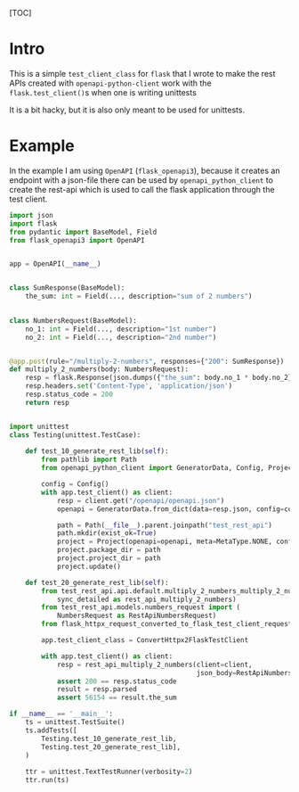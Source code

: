 [TOC]

# Intro

This is a simple `test_client_class` for `flask` that I wrote to make the rest APIs created
with `openapi-python-client` work with the `flask.test_client()`s when one is writing unittests

It is a bit hacky, but it is also only meant to be used for unittests. 

# Example

In the example I am using `OpenAPI` (`flask_openapi3`), because it creates an endpoint with a json-file there can be used by `openapi_python_client` to create the rest-api which is used to call the flask application through the test client.

```python
import json
import flask
from pydantic import BaseModel, Field
from flask_openapi3 import OpenAPI


app = OpenAPI(__name__)


class SumResponse(BaseModel):
    the_sum: int = Field(..., description="sum of 2 numbers")

    
class NumbersRequest(BaseModel):
    no_1: int = Field(..., description="1st number")
    no_2: int = Field(..., description="2nd number")


@app.post(rule="/multiply-2-numbers", responses={"200": SumResponse})
def multiply_2_numbers(body: NumbersRequest):
    resp = flask.Response(json.dumps({"the_sum": body.no_1 * body.no_2}))
    resp.headers.set('Content-Type', 'application/json')
    resp.status_code = 200
    return resp


import unittest
class Testing(unittest.TestCase):
    
    def test_10_generate_rest_lib(self):
        from pathlib import Path
        from openapi_python_client import GeneratorData, Config, Project, MetaType

        config = Config()
        with app.test_client() as client:
            resp = client.get("/openapi/openapi.json")
            openapi = GeneratorData.from_dict(data=resp.json, config=config)

            path = Path(__file__).parent.joinpath("test_rest_api")
            path.mkdir(exist_ok=True)
            project = Project(openapi=openapi, meta=MetaType.NONE, config=config)
            project.package_dir = path
            project.project_dir = path
            project.update()

    def test_20_generate_rest_lib(self):
        from test_rest_api.api.default.multiply_2_numbers_multiply_2_numbers_post import (
            sync_detailed as rest_api_multiply_2_numbers)
        from test_rest_api.models.numbers_request import (
            NumbersRequest as RestApiNumbersRequest)
        from flask_httpx_request_converted_to_flask_test_client_request import ConvertHttpx2FlaskTestClient

        app.test_client_class = ConvertHttpx2FlaskTestClient

        with app.test_client() as client:
            resp = rest_api_multiply_2_numbers(client=client,
                                               json_body=RestApiNumbersRequest(no_1=42, no_2=1337))
            assert 200 == resp.status_code
            result = resp.parsed
            assert 56154 == result.the_sum

if __name__ == '__main__':
    ts = unittest.TestSuite()
    ts.addTests([
        Testing.test_10_generate_rest_lib, 
        Testing.test_20_generate_rest_lib],
    )
    
    ttr = unittest.TextTestRunner(verbosity=2)
    ttr.run(ts)

```
